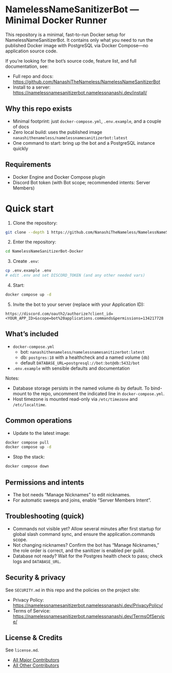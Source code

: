 # NamelessNameSanitizerBot — Minimal Docker Runner

This repository is a minimal, fast-to-run Docker setup for NamelessNameSanitizerBot. It contains only what you need to run the published Docker image with PostgreSQL via Docker Compose—no application source code.

If you’re looking for the bot’s source code, feature list, and full documentation, see:

- Full repo and docs: <https://github.com/NanashiTheNameless/NamelessNameSanitizerBot>
- Install to a server: <https://namelessnamesanitizerbot.namelessnanashi.dev/install/>

## Why this repo exists

- Minimal footprint: just `docker-compose.yml`, `.env.example`, and a couple of docs
- Zero local build: uses the published image `nanashithenameless/namelessnamesanitizerbot:latest`
- One command to start: bring up the bot and a PostgreSQL instance quickly

## Requirements

- Docker Engine and Docker Compose plugin
- Discord Bot token (with Bot scope; recommended intents: Server Members)

# Quick start

1. Clone the repository:

```bash
git clone --depth 1 https://github.com/NanashiTheNameless/NamelessNameSanitizerBot-Docker
```

2. Enter the repository:

```bash
cd NamelessNameSanitizerBot-Docker
```

3. Create `.env`:

```bash
cp .env.example .env
# edit .env and set DISCORD_TOKEN (and any other needed vars)
```

4. Start:

```bash
docker compose up -d
```

5. Invite the bot to your server (replace with your Application ID):

```text
https://discord.com/oauth2/authorize?client_id=<YOUR_APP_ID>&scope=bot%20applications.commands&permissions=134217728
```

## What’s included

- `docker-compose.yml`
  - bot: `nanashithenameless/namelessnamesanitizerbot:latest`
  - db: `postgres:18` with a healthcheck and a named volume (`db`)
  - default `DATABASE_URL=postgresql://bot:bot@db:5432/bot`
- `.env.example` with sensible defaults and documentation

Notes:

- Database storage persists in the named volume `db` by default. To bind-mount to the repo, uncomment the indicated line in `docker-compose.yml`.
- Host timezone is mounted read-only via `/etc/timezone` and `/etc/localtime`.

## Common operations

- Update to the latest image:

```bash
docker compose pull
docker compose up -d
```

- Stop the stack:

```bash
docker compose down
```

## Permissions and intents

- The bot needs “Manage Nicknames” to edit nicknames.
- For automatic sweeps and joins, enable “Server Members Intent”.

## Troubleshooting (quick)

- Commands not visible yet? Allow several minutes after first startup for global slash command sync, and ensure the application.commands scope.
- Not changing nicknames? Confirm the bot has “Manage Nicknames,” the role order is correct, and the sanitizer is enabled per guild.
- Database not ready? Wait for the Postgres health check to pass; check logs and `DATABASE_URL`.

## Security & privacy

See `SECURITY.md` in this repo and the policies on the project site:

- Privacy Policy: <https://namelessnamesanitizerbot.namelessnanashi.dev/PrivacyPolicy/>
- Terms of Service: <https://namelessnamesanitizerbot.namelessnanashi.dev/TermsOfService/>

## License & Credits

See `license.md`.

- [All Major Contributors](./CONTRIBUTORS.md)
- [All Other Contributors](https://github.com/NanashiTheNameless/NamelessNameSanitizerBot/graphs/contributors)
